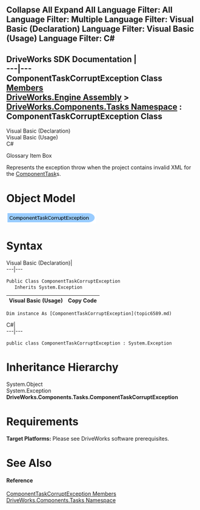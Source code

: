 Collapse All Expand All Language Filter: All  Language Filter: Multiple  Language Filter: Visual Basic (Declaration) Language Filter: Visual Basic (Usage) Language Filter: C#  
---  
DriveWorks SDK Documentation  |   
---|---  
ComponentTaskCorruptException Class   
[Members](topic6590.md)   
[DriveWorks.Engine Assembly](topic2156.md) > [DriveWorks.Components.Tasks Namespace](topic6391.md) : ComponentTaskCorruptException Class  
---  
  
Visual Basic (Declaration)    
Visual Basic (Usage)    
C# 

Glossary Item Box

Represents the exception throw when the project contains invalid XML for the [ComponentTask](topic6407.md)s. 

# Object Model

![](dotnetdiagramimages/image343.png)

# Syntax

Visual Basic (Declaration)|   
---|---  
      
    
    Public Class ComponentTaskCorruptException 
       Inherits System.Exception  
  
Visual Basic (Usage)| Copy Code  
---|---  
      
    
    Dim instance As [ComponentTaskCorruptException](topic6589.md)  
  
C#|   
---|---  
      
    
    public class ComponentTaskCorruptException : System.Exception   
  
# Inheritance Hierarchy

System.Object  
System.Exception  
**DriveWorks.Components.Tasks.ComponentTaskCorruptException**  


# Requirements

**Target Platforms:** Please see DriveWorks software prerequisites.

# See Also

#### Reference

[ComponentTaskCorruptException Members](topic6590.md)   
[DriveWorks.Components.Tasks Namespace](topic6391.md)


